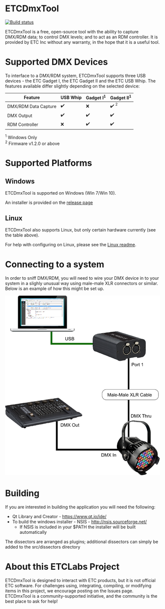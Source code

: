 # ETCDmxTool
[![Build status](https://ci.appveyor.com/api/projects/status/406b2wcp87ala2o9?svg=true)](https://ci.appveyor.com/project/docsteer/etcdmxtool)

ETCDmxTool is a free, open-source tool with the ability to capture DMX/RDM data; to control DMX levels; and to act as an RDM controller. It is provided by ETC Inc without any warranty, in the hope that it is a useful tool.

# Supported DMX Devices
To interface to a DMX/RDM system, ETCDmxTool supports three USB devices - the ETC Gadget I, the ETC Gadget II and the ETC USB Whip. The features available differ slightly depending on the selected device:

| Feature              | USB Whip           | Gadget I<sup>1</sup> | Gadget II<sup>1</sup>           |
|----------------------|--------------------|----------------------|---------------------------------|
| DMX/RDM Data Capture | :heavy_check_mark: | :x:                  | :heavy_check_mark: <sup>2</sup> |
| DMX Output           | :heavy_check_mark: | :heavy_check_mark:   | :heavy_check_mark:              |
| RDM Controller       | :x:                | :heavy_check_mark:   | :heavy_check_mark:              |

<sup>1</sup> Windows Only  
<sup>2</sup> Firmware v1.2.0 or above

# Supported Platforms
## Windows
ETCDmxTool is supported on Windows (Win 7/Win 10).

An installer is provided on the [release page](https://github.com/ETCLabs/ETCDmxTool/releases/latest/)

## Linux
ETCDmxTool also supports Linux, but only certain hardware currently (see the table above).

For help with configuring on Linux, please see the [Linux readme](linux/README.md).

# Connecting to a system
In order to sniff DMX/RDM, you will need to wire your DMX device in to your system in a slighly unusual way using male-male XLR connectors or similar. Below is an example of how this might be set up.

![How to sniff graphic](./doc/HowToSniff.png)


# Building
If you are interested in building the application you will need the following:

* Qt Library and Creator - https://www.qt.io/ide/
* To build the windows installer - NSIS - http://nsis.sourceforge.net/
	* If NSIS is included in your $PATH the installer will be built automatically

The dissectors are arranged as plugins; additional dissectors can simply be added to the src/dissectors directory

# About this ETCLabs Project

ETCDmxTool is designed to interact with ETC products, but it is not official ETC software. For challenges using, integrating, compiling, or modifying items in this project, we encourage posting on the Issues page. ETCDmxTool is a community-supported initiative, and the community is the best place to ask for help!
